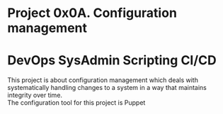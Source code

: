 # Project 0x0A. Configuration management
# DevOps SysAdmin Scripting CI/CD
This project is about configuration management which deals with systematically handling changes to a system in a way that maintains integrity over time.  
The configuration tool for this project is Puppet
